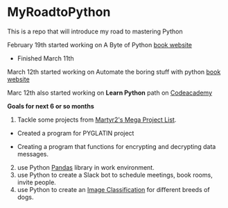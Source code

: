 # MyRoadtoPython
This is a repo that will introduce my road to mastering Python 

February 19th started working on A Byte of Python [book website](https://python.swaroopch.com/)  
* Finished March 11th

March 12th started working on Automate the boring stuff with python [book website](https://automatetheboringstuff.com/)

Marc 12th also started working on <b>Learn Python</b> path on [Codeacademy](https://www.codecademy.com/courses/learn-python)

<b>Goals for next 6 or so months</b>
1) Tackle some projects from [Martyr2's Mega Project List](http://www.dreamincode.net/forums/topic/78802-martyr2s-mega-project-ideas-list/).

- Created a program for PYGLATIN project

- Creating a program that functions for encrypting and decrypting data messages.

2) use Python [Pandas](https://pandas.pydata.org/) library in work environment.
3) use Python to create a Slack bot to schedule meetings, book rooms, invite people.
4) use Python to create an [Image Classification](https://www.youtube.com/watch?v=qaQofXTxkSo) for different breeds of dogs.
